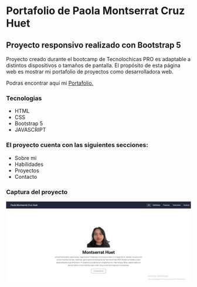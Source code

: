 # Portafolio de Paola Montserrat Cruz Huet 
## Proyecto responsivo realizado con Bootstrap 5

Proyecto creado durante el bootcamp de Tecnolochicas PRO es adaptable a distintos dispositivos o tamaños de pantalla.
El propósito de esta página web es mostrar mi portafolio de proyectos como desarrolladora web.

Podras encontrar aquí mi [Portafolio.](https://Mont-Huet.github.io/)

### Tecnologias

* HTML
* CSS
* Bootstrap 5
* JAVASCRIPT

### El proyecto cuenta con las siguientes secciones:

* Sobre mi 
* Habilidades
* Proyectos
* Contacto

### Captura del proyecto
![Captura del proyecto](/assets/Captura%20de%20pantalla%20(261).png)
